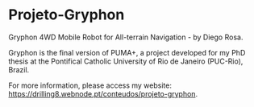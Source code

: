 # Projeto-Gryphon
Gryphon 4WD Mobile Robot for All-terrain Navigation - by Diego Rosa. 

Gryphon is the final version of PUMA+, a project developed for my PhD thesis at the Pontifical Catholic University of Rio de Janeiro (PUC-Rio), Brazil. 

For more information, please access my website: https://drilling8.webnode.pt/conteudos/projeto-gryphon. 


